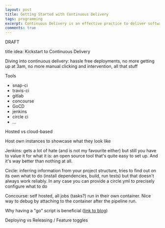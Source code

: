 ```yaml
---
layout: post
title: Getting Started with Continuous Delivery
tags: programming
excerpt: Continuous Delivery is an effective practice to deliver software reliably and hassle-free. Getting started is now easier than ever and I'll show you how using a simple Python application. 
comments: true
---
```


DRAFT

title idea: Kickstart to Continuous Delivery

Diving into continuous delivery: hassle free deployments, no more getting up at 3am, no more manual clicking and intervention, all that stuff

Tools
  * snap-ci
  * travis-ci
  * gitlab
  * concourse
  * GoCD
  * jenkins
  * circle ci
  * ...

Hosted vs cloud-based

Host own instances to showcase what they look like

Jenkins: gets a lot of hate (and is not my favourite either) but still you have to value it for what it is: an open source tool that's quite easy to set up. And it's way better than nothing at all.

Circle: inferring information from your project structure, tries to find out on its own what to do (install dependencies, build, run tests) but that doesn't always work reliably. In any case you can provide a circle.yml to precisely configure what to do

Concourse: self hosted, all jobs (tasks?) run in their own container. Nice way to debug by attaching to the container after the pipeline run. 

Why having a "go" script is beneficial ([link to blog](https://www.thoughtworks.com/insights/blog/praise-go-script-part-i))

Deploying vs Releasing / Feature toggles
